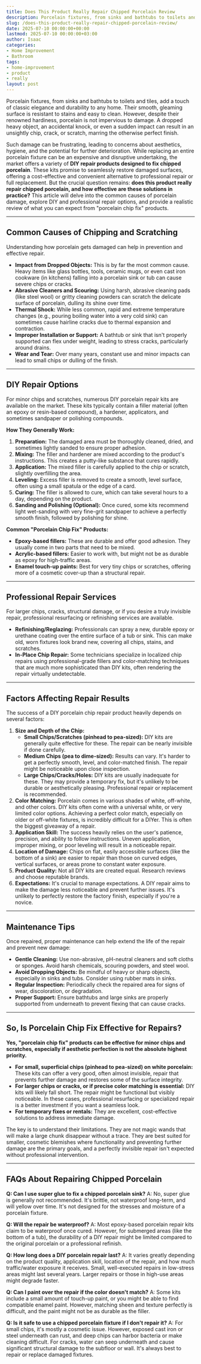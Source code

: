 ```yaml
---
title: Does This Product Really Repair Chipped Porcelain Review
description: Porcelain fixtures, from sinks and bathtubs to toilets and tiles, add a touch of classic elegance and durability to any home.
slug: /does-this-product-really-repair-chipped-porcelain-review/
date: 2025-07-10 00:00:00+00:00
lastmod: 2025-07-10 00:00:00+03:00
author: Isaac
categories:
- Home Improvement
- Bathroom
tags:
- home-improvement
- product
- really
layout: post
---
```

Porcelain fixtures, from sinks and bathtubs to toilets and tiles, add a touch of classic elegance and durability to any home. Their smooth, gleaming surface is resistant to stains and easy to clean. However, despite their renowned hardiness, porcelain is not impervious to damage. A dropped heavy object, an accidental knock, or even a sudden impact can result in an unsightly chip, crack, or scratch, marring the otherwise perfect finish.

Such damage can be frustrating, leading to concerns about aesthetics, hygiene, and the potential for further deterioration. While replacing an entire porcelain fixture can be an expensive and disruptive undertaking, the market offers a variety of **DIY repair products designed to fix chipped porcelain**. These kits promise to seamlessly restore damaged surfaces, offering a cost-effective and convenient alternative to professional repair or full replacement. But the crucial question remains: **does this product really repair chipped porcelain, and how effective are these solutions in practice?** This article will delve into the common causes of porcelain damage, explore DIY and professional repair options, and provide a realistic review of what you can expect from "porcelain chip fix" products.

---

## Common Causes of Chipping and Scratching

Understanding how porcelain gets damaged can help in prevention and effective repair.

* **Impact from Dropped Objects:** This is by far the most common cause. Heavy items like glass bottles, tools, ceramic mugs, or even cast iron cookware (in kitchens) falling into a porcelain sink or tub can cause severe chips or cracks.
* **Abrasive Cleaners and Scouring:** Using harsh, abrasive cleaning pads (like steel wool) or gritty cleaning powders can scratch the delicate surface of porcelain, dulling its shine over time.
* **Thermal Shock:** While less common, rapid and extreme temperature changes (e.g., pouring boiling water into a very cold sink) can sometimes cause hairline cracks due to thermal expansion and contraction.
* **Improper Installation or Support:** A bathtub or sink that isn't properly supported can flex under weight, leading to stress cracks, particularly around drains.
* **Wear and Tear:** Over many years, constant use and minor impacts can lead to small chips or dulling of the finish.

---

## DIY Repair Options

For minor chips and scratches, numerous DIY porcelain repair kits are available on the market. These kits typically contain a filler material (often an epoxy or resin-based compound), a hardener, applicators, and sometimes sandpaper or polishing compounds.

**How They Generally Work:**

1.  **Preparation:** The damaged area must be thoroughly cleaned, dried, and sometimes lightly sanded to ensure proper adhesion.
2.  **Mixing:** The filler and hardener are mixed according to the product's instructions. This creates a putty-like substance that cures rapidly.
3.  **Application:** The mixed filler is carefully applied to the chip or scratch, slightly overfilling the area.
4.  **Leveling:** Excess filler is removed to create a smooth, level surface, often using a small spatula or the edge of a card.
5.  **Curing:** The filler is allowed to cure, which can take several hours to a day, depending on the product.
6.  **Sanding and Polishing (Optional):** Once cured, some kits recommend light wet-sanding with very fine-grit sandpaper to achieve a perfectly smooth finish, followed by polishing for shine.

**Common "Porcelain Chip Fix" Products:**

* **Epoxy-based fillers:** These are durable and offer good adhesion. They usually come in two parts that need to be mixed.
* **Acrylic-based fillers:** Easier to work with, but might not be as durable as epoxy for high-traffic areas.
* **Enamel touch-up paints:** Best for very tiny chips or scratches, offering more of a cosmetic cover-up than a structural repair.

---

## Professional Repair Services

For larger chips, cracks, structural damage, or if you desire a truly invisible repair, professional resurfacing or refinishing services are available.

* **Refinishing/Reglazing:** Professionals can spray a new, durable epoxy or urethane coating over the entire surface of a tub or sink. This can make old, worn fixtures look brand new, covering all chips, stains, and scratches.
* **In-Place Chip Repair:** Some technicians specialize in localized chip repairs using professional-grade fillers and color-matching techniques that are much more sophisticated than DIY kits, often rendering the repair virtually undetectable.

---

## Factors Affecting Repair Results

The success of a DIY porcelain chip repair product heavily depends on several factors:

1.  **Size and Depth of the Chip:**
    * **Small Chips/Scratches (pinhead to pea-sized):** DIY kits are generally quite effective for these. The repair can be nearly invisible if done carefully.
    * **Medium Chips (pea to dime-sized):** Results can vary. It's harder to get a perfectly smooth, level, and color-matched finish. The repair might be noticeable upon close inspection.
    * **Large Chips/Cracks/Holes:** DIY kits are usually inadequate for these. They may provide a temporary fix, but it's unlikely to be durable or aesthetically pleasing. Professional repair or replacement is recommended.
2.  **Color Matching:** Porcelain comes in various shades of white, off-white, and other colors. DIY kits often come with a universal white, or very limited color options. Achieving a perfect color match, especially on older or off-white fixtures, is incredibly difficult for a DIYer. This is often the biggest giveaway of a repair.
3.  **Application Skill:** The success heavily relies on the user's patience, precision, and ability to follow instructions. Uneven application, improper mixing, or poor leveling will result in a noticeable repair.
4.  **Location of Damage:** Chips on flat, easily accessible surfaces (like the bottom of a sink) are easier to repair than those on curved edges, vertical surfaces, or areas prone to constant water exposure.
5.  **Product Quality:** Not all DIY kits are created equal. Research reviews and choose reputable brands.
6.  **Expectations:** It's crucial to manage expectations. A DIY repair aims to make the damage less noticeable and prevent further issues. It's unlikely to perfectly restore the factory finish, especially if you're a novice.

---

## Maintenance Tips

Once repaired, proper maintenance can help extend the life of the repair and prevent new damage:

* **Gentle Cleaning:** Use non-abrasive, pH-neutral cleaners and soft cloths or sponges. Avoid harsh chemicals, scouring powders, and steel wool.
* **Avoid Dropping Objects:** Be mindful of heavy or sharp objects, especially in sinks and tubs. Consider using rubber mats in sinks.
* **Regular Inspection:** Periodically check the repaired area for signs of wear, discoloration, or degradation.
* **Proper Support:** Ensure bathtubs and large sinks are properly supported from underneath to prevent flexing that can cause cracks.

---

## So, Is Porcelain Chip Fix Effective for Repairs?

**Yes, "porcelain chip fix" products can be effective for minor chips and scratches, especially if aesthetic perfection is not the absolute highest priority.**

* **For small, superficial chips (pinhead to pea-sized) on white porcelain:** These kits can offer a very good, often almost invisible, repair that prevents further damage and restores some of the surface integrity.
* **For larger chips or cracks, or if precise color matching is essential:** DIY kits will likely fall short. The repair might be functional but visibly noticeable. In these cases, professional resurfacing or specialized repair is a better investment if you want a seamless look.
* **For temporary fixes or rentals:** They are excellent, cost-effective solutions to address immediate damage.

The key is to understand their limitations. They are not magic wands that will make a large chunk disappear without a trace. They are best suited for smaller, cosmetic blemishes where functionality and preventing further damage are the primary goals, and a perfectly invisible repair isn't expected without professional intervention.

---

## FAQs About Repairing Chipped Porcelain

**Q: Can I use super glue to fix a chipped porcelain sink?**
A: No, super glue is generally not recommended. It's brittle, not waterproof long-term, and will yellow over time. It's not designed for the stresses and moisture of a porcelain fixture.

**Q: Will the repair be waterproof?**
A: Most epoxy-based porcelain repair kits claim to be waterproof once cured. However, for submerged areas (like the bottom of a tub), the durability of a DIY repair might be limited compared to the original porcelain or a professional refinish.

**Q: How long does a DIY porcelain repair last?**
A: It varies greatly depending on the product quality, application skill, location of the repair, and how much traffic/water exposure it receives. Small, well-executed repairs in low-stress areas might last several years. Larger repairs or those in high-use areas might degrade faster.

**Q: Can I paint over the repair if the color doesn't match?**
A: Some kits include a small amount of touch-up paint, or you might be able to find compatible enamel paint. However, matching sheen and texture perfectly is difficult, and the paint might not be as durable as the filler.

**Q: Is it safe to use a chipped porcelain fixture if I don't repair it?**
A: For small chips, it's mostly a cosmetic issue. However, exposed cast iron or steel underneath can rust, and deep chips can harbor bacteria or make cleaning difficult. For cracks, water can seep underneath and cause significant structural damage to the subfloor or wall. It's always best to repair or replace damaged fixtures.